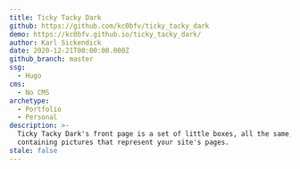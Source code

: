 ```yaml
---
title: Ticky Tacky Dark
github: https://github.com/kc0bfv/ticky_tacky_dark
demo: https://kc0bfv.github.io/ticky_tacky_dark/
author: Karl Sickendick
date: 2020-12-21T00:00:00.000Z
github_branch: master
ssg:
  - Hugo
cms:
  - No CMS
archetype:
  - Portfolio
  - Personal
description: >-
  Ticky Tacky Dark's front page is a set of little boxes, all the same,
  containing pictures that represent your site's pages.
stale: false
---
```

